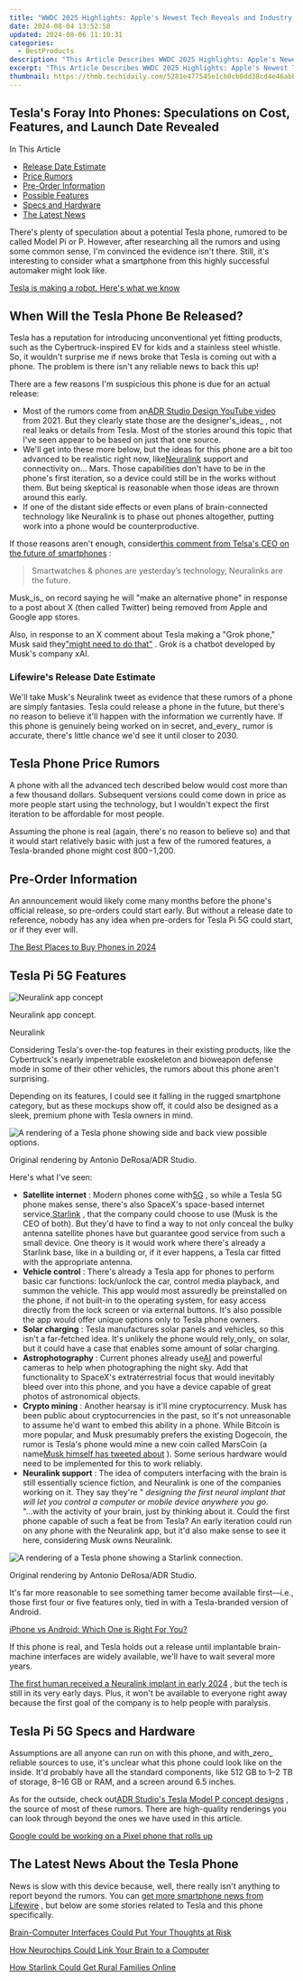 ```yaml
---
title: "WWDC 2025 Highlights: Apple's Newest Tech Reveals and Industry Insights"
date: 2024-08-04 13:52:58
updated: 2024-08-06 11:10:31
categories:
  - BestProducts
description: "This Article Describes WWDC 2025 Highlights: Apple's Newest Tech Reveals and Industry Insights"
excerpt: "This Article Describes WWDC 2025 Highlights: Apple's Newest Tech Reveals and Industry Insights"
thumbnail: https://thmb.techidaily.com/5281e477545e1cb0cb8dd38cd4e46abb0b9705463fafab5020264a61cbf6a196.jpg
---
```


## Tesla's Foray Into Phones: Speculations on Cost, Features, and Launch Date Revealed

 In This Article

* [Release Date Estimate](https://www.lifewire.com/#toc-when-will-the-tesla-phone-be-released)
* [Price Rumors](https://www.lifewire.com/#toc-tesla-phone-price-rumors)
* [Pre-Order Information](https://www.lifewire.com/#toc-pre-order-information)
* [Possible Features](https://www.lifewire.com/#toc-tesla-pi-5g-features)
* [Specs and Hardware](https://www.lifewire.com/#toc-tesla-pi-5g-specs-and-hardware)
* [The Latest News](https://www.lifewire.com/#toc-the-latest-news-about-the-tesla-phone)

 There's plenty of speculation about a potential Tesla phone, rumored to be called Model Pi or P. However, after researching all the rumors and using some common sense, I'm convinced the evidence isn't there. Still, it's interesting to consider what a smartphone from this highly successful automaker might look like.  

[Tesla is making a robot. Here's what we know](https://www.lifewire.com/tesla-robot-news-and-rumors-6265340)

## When Will the Tesla Phone Be Released?

 Tesla has a reputation for introducing unconventional yet fitting products, such as the Cybertruck-inspired EV for kids and a stainless steel whistle. So, it wouldn't surprise me if news broke that Tesla is coming out with a phone. The problem is there isn't any reliable news to back this up!

 There are a few reasons I'm suspicious this phone is due for an actual release:

* Most of the rumors come from an[ADR Studio Design YouTube video](https://www.youtube.com/watch?v=f1H4JOsv-o0) from 2021\. But they clearly state those are the designer's_ideas_ , not real leaks or details from Tesla. Most of the stories around this topic that I've seen appear to be based on just that one source.
* We'll get into these more below, but the ideas for this phone are a bit too advanced to be realistic right now, like[Neuralink](https://www.lifewire.com/what-is-neuralink-8631427) support and connectivity on... Mars. Those capabilities don't have to be in the phone's first iteration, so a device could still be in the works without them. But being skeptical is reasonable when those ideas are thrown around this early.
* If one of the distant side effects or even plans of brain-connected technology like Neuralink is to phase out phones altogether, putting work into a phone would be counterproductive.

 If those reasons aren't enough, consider[this comment from Telsa's CEO on the future of smartphones](https://twitter.com/elonmusk/status/1305570412349321216?s=20) :

> Smartwatches & phones are yesterday’s technology, Neuralinks are the future.  

 Musk_is_ on record saying he will "make an alternative phone" in response to a post about X (then called Twitter) being removed from Apple and Google app stores.

 Also, in response to an X comment about Tesla making a "Grok phone," Musk said they["might need to do that"](https://twitter.com/elonmusk/status/1800263542416838698) . Grok is a chatbot developed by Musk's company xAI.

### Lifewire's Release Date Estimate

 We'll take Musk's Neuralink tweet as evidence that these rumors of a phone are simply fantasies. Tesla could release a phone in the future, but there's no reason to believe it'll happen with the information we currently have. If this phone is genuinely being worked on in secret, and_every_ rumor is accurate, there's little chance we'd see it until closer to 2030.

## Tesla Phone Price Rumors

 A phone with all the advanced tech described below would cost more than a few thousand dollars. Subsequent versions could come down in price as more people start using the technology, but I wouldn't expect the first iteration to be affordable for most people.

 Assuming the phone is real (again, there's no reason to believe so) and that it would start relatively basic with just a few of the rumored features, a Tesla-branded phone might cost $800-$1,200.  

## Pre-Order Information

 An announcement would likely come many months before the phone's official release, so pre-orders could start early. But without a release date to reference, nobody has any idea when pre-orders for Tesla Pi 5G could start, or if they ever will.  

[The Best Places to Buy Phones in 2024](https://www.lifewire.com/best-places-to-buy-cell-phones-580000)

## Tesla Pi 5G Features

![Neuralink app concept](https://www.lifewire.com/thmb/xQCIirmyJFPdLonHJ9HAow7NHxQ=/960x0/filters:no_upscale():max_bytes(200000):strip_icc():format(webp)/neuralink-app-b4094844b5f64f338355f6007b6b4de5.png)

Neuralink app concept.

Neuralink

 Considering Tesla's over-the-top features in their existing products, like the Cybertruck's nearly impenetrable exoskeleton and bioweapon defense mode in some of their other vehicles, the rumors about this phone aren't surprising.

 Depending on its features, I could see it falling in the rugged smartphone category, but as these mockups show off, it could also be designed as a sleek, premium phone with Tesla owners in mind.

![A rendering of a Tesla phone showing side and back view possible options.](https://www.lifewire.com/thmb/T3YzjgVKJ2U6jsBr5l0_ZJXG_M4=/960x0/filters:no_upscale():max_bytes(200000):strip_icc():format(webp)/Teslaphonerenderingsideandbackview_AntonioDeRosa_ADRStudio-e696473bff454836a145b8adf45ac321.jpg)

 Original rendering by Antonio DeRosa/ADR Studio.

 Here's what I've seen:

* **Satellite internet** : Modern phones come with[5G](https://www.lifewire.com/5g-wireless-4155905) , so while a Tesla 5G phone makes sense, there's also SpaceX's space-based internet service,[Starlink](https://www.starlink.com/) , that the company could choose to use (Musk is the CEO of both). But they'd have to find a way to not only conceal the bulky antenna satellite phones have but guarantee good service from such a small device. One theory is it would work where there's already a Starlink base, like in a building or, if it ever happens, a Tesla car fitted with the appropriate antenna.
* **Vehicle control** : There's already a Tesla app for phones to perform basic car functions: lock/unlock the car, control media playback, and summon the vehicle. This app would most assuredly be preinstalled on the phone, if not built-in to the operating system, for easy access directly from the lock screen or via external buttons. It's also possible the app would offer unique options only to Tesla phone owners.
* **Solar charging** : Tesla manufactures solar panels and vehicles, so this isn't a far-fetched idea. It's unlikely the phone would rely_only_ on solar, but it could have a case that enables some amount of solar charging.
* **Astrophotography** : Current phones already use[AI](https://www.lifewire.com/what-is-artificial-intelligence-5119206) and powerful cameras to help when photographing the night sky. Add that functionality to SpaceX's extraterrestrial focus that would inevitably bleed over into this phone, and you have a device capable of great photos of astronomical objects.
* **Crypto mining** : Another hearsay is it'll mine cryptocurrency. Musk has been public about cryptocurrencies in the past, so it's not unreasonable to assume he'd want to embed this ability in a phone. While Bitcoin is more popular, and Musk presumably prefers the existing Dogecoin, the rumor is Tesla's phone would mine a new coin called MarsCoin (a name[Musk himself has tweeted about](https://twitter.com/elonmusk/status/1361709250561642498) ). Some serious hardware would need to be implemented for this to work reliably.
* **Neuralink support** : The idea of computers interfacing with the brain is still essentially science fiction, and Neuralink is one of the companies working on it. They say they're " _designing the first neural implant that will let you control a computer or mobile device anywhere you go._ "...with the activity of your brain, just by thinking about it. Could the first phone capable of such a feat be from Tesla? An early iteration could run on any phone with the Neuralink app, but it'd also make sense to see it here, considering Musk owns Neuralink.

![A rendering of a Tesla phone showing a Starlink connection.](https://www.lifewire.com/thmb/ffsaEkaf8AxE24i6LwAW-5L12qs=/960x0/filters:no_upscale():max_bytes(200000):strip_icc():format(webp)/TeslaStarlinkrendering_AntonioDeRosa_ADRStudio-29b07628742f4a41a29a462c699c0ccd.jpg)

 Original rendering by Antonio DeRosa/ADR Studio.

 It's far more reasonable to see something tamer become available first—i.e., those first four or five features only, tied in with a Tesla-branded version of Android.

[iPhone vs Android: Which One is Right For You?](https://www.lifewire.com/iphone-vs-android-best-smartphone-2000309)

 If this phone is real, and Tesla holds out a release until implantable brain-machine interfaces are widely available, we'll have to wait several more years.

[The first human received a Neuralink implant in early 2024](https://twitter.com/elonmusk/status/1752098683024220632) , but the tech is still in its very early days. Plus, it won't be available to everyone right away because the first goal of the company is to help people with paralysis.

## Tesla Pi 5G Specs and Hardware

 Assumptions are all anyone can run on with this phone, and with_zero_ reliable sources to use, it's unclear what this phone could look like on the inside. It'd probably have all the standard components, like 512 GB to 1–2 TB of storage, 8–16 GB or RAM, and a screen around 6.5 inches.

 As for the outside, check out[ADR Studio's Tesla Model P concept designs](https://www.adrstudio.io/portfolio/tesla-model-p) , the source of most of these rumors. There are high-quality renderings you can look through beyond the ones we have used in this article.

[Google could be working on a Pixel phone that rolls up](https://www.lifewire.com/rollable-google-pixel-5188468)

## The Latest News About the Tesla Phone

 News is slow with this device because, well, there really isn't anything to report beyond the rumors. You can [get more smartphone news from Lifewire](https://www.lifewire.com/mobile-phones-4781509) , but below are some stories related to Tesla and this phone specifically.  

[Brain-Computer Interfaces Could Put Your Thoughts at Risk](https://www.lifewire.com/brain-computer-interfaces-could-put-your-thoughts-at-risk-5222615)

[How Neurochips Could Link Your Brain to a Computer](https://www.lifewire.com/how-neurochips-could-link-your-brain-to-a-computer-5201374)

[How Starlink Could Get Rural Families Online](https://www.lifewire.com/how-starlink-could-get-rural-families-online-5100889)


<ins class="adsbygoogle"
     style="display:block"
     data-ad-format="autorelaxed"
     data-ad-client="ca-pub-7571918770474297"
     data-ad-slot="1223367746"></ins>



<ins class="adsbygoogle"
     style="display:block"
     data-ad-client="ca-pub-7571918770474297"
     data-ad-slot="8358498916"
     data-ad-format="auto"
     data-full-width-responsive="true"></ins>
